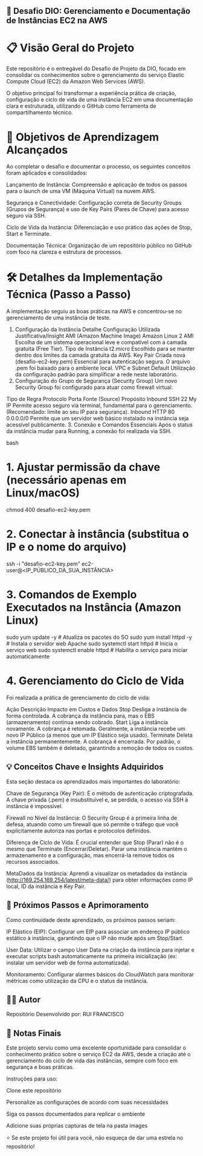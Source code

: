 ##  🚀 Desafio DIO: Gerenciamento e Documentação de Instâncias EC2 na AWS
#  📋 Visão Geral do Projeto
Este repositório é o entregável do Desafio de Projeto da DIO, focado em consolidar os conhecimentos sobre o gerenciamento do serviço Elastic Compute Cloud (EC2) da Amazon Web Services (AWS).

O objetivo principal foi transformar a experiência prática de criação, configuração e ciclo de vida de uma instância EC2 em uma documentação clara e estruturada, utilizando o GitHub como ferramenta de compartilhamento técnico.

#  🎯 Objetivos de Aprendizagem Alcançados
Ao completar o desafio e documentar o processo, os seguintes conceitos foram aplicados e consolidados:

Lançamento de Instância: Compreensão e aplicação de todos os passos para o launch de uma VM (Máquina Virtual) na nuvem AWS.

Segurança e Conectividade: Configuração correta de Security Groups (Grupos de Segurança) e uso de Key Pairs (Pares de Chave) para acesso seguro via SSH.

Ciclo de Vida da Instância: Diferenciação e uso prático das ações de Stop, Start e Terminate.

Documentação Técnica: Organização de um repositório público no GitHub com foco na clareza e estrutura de processos.

#  🛠️ Detalhes da Implementação Técnica (Passo a Passo)
A implementação seguiu as boas práticas na AWS e concentrou-se no gerenciamento de uma instância de teste.

1. Configuração da Instância
Detalhe	Configuração Utilizada	Justificativa/Insight
AMI (Amazon Machine Image)	Amazon Linux 2 AMI	Escolha de um sistema operacional leve e compatível com a camada gratuita (Free Tier).
Tipo de Instância	t2.micro	Escolhido para se manter dentro dos limites da camada gratuita da AWS.
Key Pair	Criada nova (desafio-ec2-key.pem)	Essencial para autenticação segura. O arquivo .pem foi baixado para o ambiente local.
VPC e Subnet	Default	Utilização da configuração padrão para simplificar a rede neste laboratório.
2. Configuração do Grupo de Segurança (Security Group)
Um novo Security Group foi configurado para atuar como firewall virtual:

Tipo de Regra	Protocolo	Porta	Fonte (Source)	Propósito
Inbound	SSH	22	My IP	Permite acesso seguro via terminal, fundamental para o gerenciamento. (Recomendado: limite ao seu IP para segurança).
Inbound	HTTP	80	0.0.0.0/0	Permite que um servidor web básico instalado na instância seja acessível publicamente.
3. Conexão e Comandos Essenciais
Após o status da instância mudar para Running, a conexão foi realizada via SSH.

bash
# 1. Ajustar permissão da chave (necessário apenas em Linux/macOS)
chmod 400 desafio-ec2-key.pem

# 2. Conectar à instância (substitua o IP e o nome do arquivo)
ssh -i "desafio-ec2-key.pem" ec2-user@<IP_PÚBLICO_DA_SUA_INSTÂNCIA>

# 3. Comandos de Exemplo Executados na Instância (Amazon Linux)
sudo yum update -y                    # Atualiza os pacotes do SO
sudo yum install httpd -y             # Instala o servidor web Apache
sudo systemctl start httpd            # Inicia o serviço web
sudo systemctl enable httpd           # Habilita o serviço para iniciar automaticamente
#  4. Gerenciamento do Ciclo de Vida
Foi realizada a prática de gerenciamento do ciclo de vida:

Ação	Descrição	Impacto em Custos e Dados
Stop	Desliga a instância de forma controlada.	A cobrança da instância para, mas o EBS (armazenamento) continua sendo cobrado.
Start	Liga a instância novamente.	A cobrança é retomada. Geralmente, a instância recebe um novo IP Público (a menos que um IP Elástico seja usado).
Terminate	Deleta a instância permanentemente.	A cobrança é encerrada. Por padrão, o volume EBS também é deletado, garantindo a remoção de todos os custos.
##  💡 Conceitos Chave e Insights Adquiridos
Esta seção destaca os aprendizados mais importantes do laboratório:

Chave de Segurança (Key Pair): É o método de autenticação criptografada. A chave privada (.pem) é insubstituível e, se perdida, o acesso via SSH à instância é impossível.

Firewall no Nível da Instância: O Security Group é a primeira linha de defesa, atuando como um firewall que só permite o tráfego que você explicitamente autoriza nas portas e protocolos definidos.

Diferença de Ciclo de Vida: É crucial entender que Stop (Parar) não é o mesmo que Terminate (Encerrar/Deletar). Parar uma instância mantém o armazenamento e a configuração, mas encerrá-la remove todos os recursos associados.

MetaDados da Instância: Aprendi a visualizar os metadados da instância (http://169.254.169.254/latest/meta-data/) para obter informações como IP local, ID da instância e Key Pair.

##  🚀 Próximos Passos e Aprimoramento
Como continuidade deste aprendizado, os próximos passos seriam:

IP Elástico (EIP): Configurar um EIP para associar um endereço IP público estático à instância, garantindo que o IP não mude após um Stop/Start.

User Data: Utilizar o campo User Data na criação da instância para injetar e executar scripts bash automaticamente na primeira inicialização (ex: instalar um servidor web de forma automatizada).

Monitoramento: Configurar alarmes básicos do CloudWatch para monitorar métricas como utilização da CPU e o status da instância.

##  👨‍💻 Autor
Repositório Desenvolvido por: RUI FRANCISCO

##  📝 Notas Finais
Este projeto serviu como uma excelente oportunidade para consolidar o conhecimento prático sobre o serviço EC2 da AWS, desde a criação até o gerenciamento do ciclo de vida das instâncias, sempre com foco em segurança e boas práticas.

Instruções para uso:

Clone este repositório

Personalize as configurações de acordo com suas necessidades

Siga os passos documentados para replicar o ambiente

Adicione suas próprias capturas de tela na pasta images

⭐ Se este projeto foi útil para você, não esqueça de dar uma estrela no repositório!
